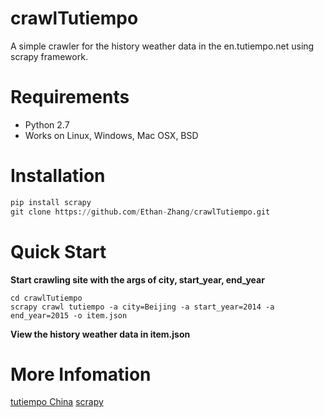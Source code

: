 # crawlTutiempo
A simple crawler for the history weather data in the en.tutiempo.net using scrapy framework.

# Requirements
* Python 2.7
* Works on Linux, Windows, Mac OSX, BSD

# Installation
```Python
pip install scrapy
git clone https://github.com/Ethan-Zhang/crawlTutiempo.git
```

# Quick Start
**Start crawling site with the args of city, start_year, end_year**
```
cd crawlTutiempo
scrapy crawl tutiempo -a city=Beijing -a start_year=2014 -a end_year=2015 -o item.json
```
**View the history weather data in item.json**

# More Infomation
[tutiempo China](http://en.tutiempo.net/climate/china)
[scrapy](https://github.com/scrapy/scrapy)
